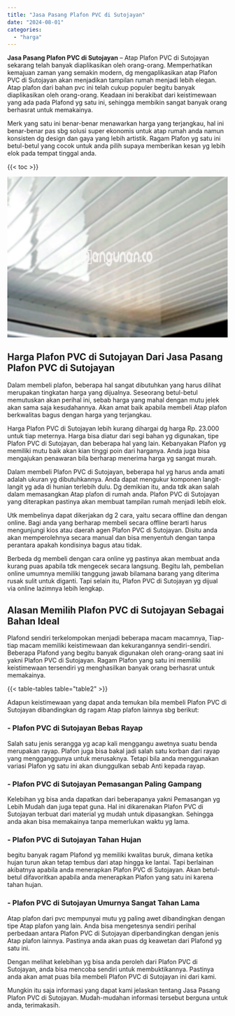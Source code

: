 ```yaml
---
title: "Jasa Pasang Plafon PVC di Sutojayan"
date: "2024-08-01"
categories: 
  - "harga"
---
```


**Jasa Pasang Plafon PVC di Sutojayan** – Atap Plafon PVC di Sutojayan sekarang telah banyak diaplikasikan oleh orang-orang. Memperhatikan kemajuan zaman yang semakin modern, dg mengaplikasikan atap Plafon PVC di Sutojayan akan menjadikan tampilan rumah menjadi lebih elegan. Atap plafon dari bahan pvc ini telah cukup populer begitu banyak diaplikasikan oleh orang-orang. Keadaan ini berakibat dari keistimewaan yang ada pada Plafond yg satu ini, sehingga membikin sangat banyak orang berhasrat untuk memakainya.

Merk yang satu ini benar-benar menawarkan harga yang terjangkau, hal ini benar-benar pas sbg solusi super ekonomis untuk atap rumah anda namun konsisten dg design dan gaya yang lebih artistik. Ragam Plafon yg satu ini betul-betul yang cocok untuk anda pilih supaya memberikan kesan yg lebih elok pada tempat tinggal anda.

{{< toc >}}

![Jasa Pasang Plafon PVC di Sutojayan](/images/flafond-pvc-murah09.png)

## Harga Plafon PVC di Sutojayan Dari Jasa Pasang Plafon PVC di Sutojayan

Dalam membeli plafon, beberapa hal sangat dibutuhkan yang harus dilihat merupakan tingkatan harga yang dijualnya. Seseorang betul-betul memutuskan akan perihal ini, sebab harga yang mahal dengan mutu jelek akan sama saja kesudahannya. Akan amat baik apabila membeli Atap plafon berkwalitas bagus dengan harga yang terjangkau.

Harga Plafon PVC di Sutojayan lebih kurang dihargai dg harga Rp. 23.000 untuk tiap meternya. Harga bisa diatur dari segi bahan yg digunakan, tipe Plafon PVC di Sutojayan, dan beberapa hal yang lain. Kebanyakan Plafon yg memiliki mutu baik akan kian tinggi poin dari harganya. Anda juga bisa mengajukan penawaran bila berharap menerima harga yg sangat murah.

Dalam membeli Plafon PVC di Sutojayan, beberapa hal yg harus anda amati adalah ukuran yg dibutuhkannya. Anda dapat mengukur komponen langit-langit yg ada di hunian terlebih dulu. Dg demikian itu, anda tdk akan salah dalam memasangkan Atap plafon di rumah anda. Plafon PVC di Sutojayan yang diterapkan pastinya akan membuat tampilan rumah menjadi lebih elok.

Utk membelinya dapat dikerjakan dg 2 cara, yaitu secara offline dan dengan online. Bagi anda yang berharap membeli secara offline berarti harus mengunjungi kios atau daerah agen Plafon PVC di Sutojayan. Disitu anda akan memperolehnya secara manual dan bisa menyentuh dengan tanpa perantara apakah kondisinya bagus atau tidak.

Berbeda dg membeli dengan cara online yg pastinya akan membuat anda kurang puas apabila tdk mengecek secara langsung. Begitu lah, pembelian online umumnya memiliki tanggung jawab bilamana barang yang diterima rusak sulit untuk diganti. Tapi selain itu, Plafon PVC di Sutojayan yg dijual via online lazimnya lebih lengkap.

## Alasan Memilih Plafon PVC di Sutojayan Sebagai Bahan Ideal

Plafond sendiri terkelompokan menjadi beberapa macam macamnya, Tiap-tiap macam memiliki keistimewaan dan kekurangannya sendiri-sendiri. Beberapa Plafond yang begitu banyak digunakan oleh orang-orang saat ini yakni Plafon PVC di Sutojayan. Ragam Plafon yang satu ini memiliki keistimewaan tersendiri yg menghasilkan banyak orang berhasrat untuk memakainya.

{{< table-tables table="table2" >}}

Adapun keistimewaan yang dapat anda temukan bila membeli Plafon PVC di Sutojayan dibandingkan dg ragam Atap plafon lainnya sbg berikut:

### \- Plafon PVC di Sutojayan Bebas Rayap

Salah satu jenis serangga yg acap kali menggangu awetnya suatu benda merupakan rayap. Plafon juga bisa bakal jadi salah satu korban dari rayap yang mengganggunya untuk merusaknya. Tetapi bila anda menggunakan variasi Plafon yg satu ini akan diunggulkan sebab Anti kepada rayap.

### \- Plafon PVC di Sutojayan Pemasangan Paling Gampang

Kelebihan yg bisa anda dapatkan dari beberapanya yakni Pemasangan yg Lebih Mudah dan juga tepat guna. Hal ini dikarenakan Plafon PVC di Sutojayan terbuat dari material yg mudah untuk dipasangkan. Sehingga anda akan bisa memakainya tanpa memerlukan waktu yg lama.

### \- Plafon PVC di Sutojayan Tahan Hujan

begitu banyak ragam Plafond yg memiliki kwalitas buruk, dimana ketika hujan turun akan tetap tembus dari atap hingga ke lantai. Tapi berlainan akibatnya apabila anda menerapkan Plafon PVC di Sutojayan. Akan betul-betul difavoritkan apabila anda menerapkan Plafon yang satu ini karena tahan hujan.

### \- Plafon PVC di Sutojayan Umurnya Sangat Tahan Lama

Atap plafon dari pvc mempunyai mutu yg paling awet dibandingkan dengan tipe Atap plafon yang lain. Anda bisa mengetesnya sendiri perihal perbedaan antara Plafon PVC di Sutojayan diperbandingkan dengan jenis Atap plafon lainnya. Pastinya anda akan puas dg keawetan dari Plafond yg satu ini.

Dengan melihat kelebihan yg bisa anda peroleh dari Plafon PVC di Sutojayan, anda bisa mencoba sendiri untuk membuktikannya. Pastinya anda akan amat puas bila membeli Plafon PVC di Sutojayan ini dari kami.

Mungkin itu saja informasi yang dapat kami jelaskan tentang Jasa Pasang Plafon PVC di Sutojayan. Mudah-mudahan informasi tersebut berguna untuk anda, terimakasih.
